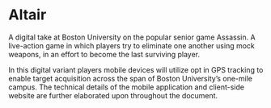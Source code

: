 # Altair
A digital take at Boston University on the popular senior game Assassin. A live-action game in which players try to eliminate one another using mock weapons, in an effort to become the last surviving player. 

In this digital variant players mobile devices will utilize opt in GPS tracking to enable target acquisition across the span of Boston University’s one-mile campus. The technical details of the mobile application and client-side website are further elaborated upon throughout the document.

